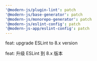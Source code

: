 ```yaml
---
'@modern-js/plugin-lint': patch
'@modern-js/base-generator': patch
'@modern-js/monorepo-generator': patch
'@modern-js/eslint-config': patch
'@modern-js-app/eslint-config': patch
---
```


feat: upgrade ESLint to 8.x version

feat: 升级 ESLint 到 8.x 版本
